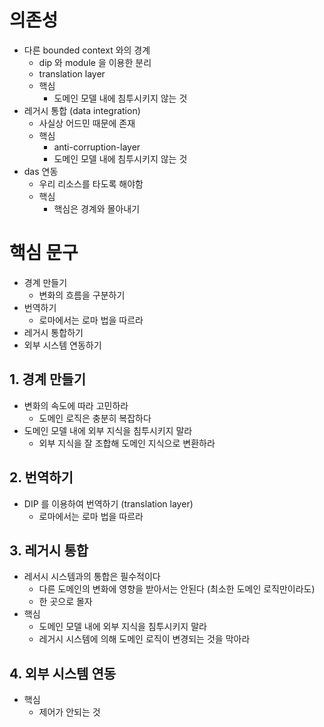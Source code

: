 # 의존성

- 다른 bounded context 와의 경계
  - dip 와 module 을 이용한 분리
  - translation layer
  - 핵심
    - 도메인 모델 내에 침투시키지 않는 것
- 레거시 통합 (data integration)
  - 사실상 어드민 때문에 존재
  - 핵심
    - anti-corruption-layer
    - 도메인 모델 내에 침투시키지 않는 것
- das 연동
  - 우리 리소스를 타도록 해야함
  - 핵심
    - 핵심은 경계와 몰아내기

# 핵심 문구

- 경계 만들기
  - 변화의 흐름을 구분하기
- 번역하기
  - 로마에서는 로마 법을 따르라
- 레거시 통합하기
- 외부 시스템 연동하기

## 1. 경계 만들기

- 변화의 속도에 따라 고민하라
  - 도메인 로직은 충분히 복잡하다
- 도메인 모델 내에 외부 지식을 침투시키지 말라
  - 외부 지식을 잘 조합해 도메인 지식으로 변환하라

## 2. 번역하기

- DIP 를 이용하여 번역하기 (translation layer)
  - 로마에서는 로마 법을 따르라

## 3. 레거시 통합

- 레서시 시스템과의 통합은 필수적이다
  - 다른 도메인의 변화에 영향을 받아서는 안된다 (최소한 도메인 로직만이라도)
  - 한 곳으로 몰자
- 핵심
  - 도메인 모델 내에 외부 지식을 침투시키지 말라
  - 레거시 시스템에 의해 도메인 로직이 변경되는 것을 막아라

## 4. 외부 시스템 연동

- 핵심
  - 제어가 안되는 것
